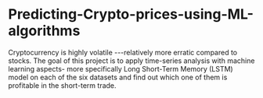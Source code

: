# Predicting-Crypto-prices-using-ML-algorithms
Cryptocurrency is highly volatile ---relatively more erratic compared to stocks. The goal of this project is to apply time-series analysis with machine learning aspects- more specifically Long Short-Term Memory (LSTM) model on each of the six datasets and find out which one of them is profitable in the short-term trade.
